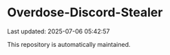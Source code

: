 # Overdose-Discord-Stealer

Last updated: 2025-07-06 05:42:57

This repository is automatically maintained.
